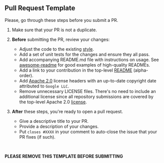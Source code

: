 ## Pull Request Template
Please, go through these steps before you submit a PR.

1. Make sure that your PR is not a duplicate.
2. **Before** submitting the PR, review your changes:
    * Adjust the code to the existing [style](https://google.github.io/styleguide).
    * Add a set of unit tests for the changes and ensure they all pass.
    * Add accompanying README.md file with instructions on usage. See [awesome-readme](https://github.com/matiassingers/awesome-readme) for good examples of high-quality READMEs.
    * Add a link to your contribution in the top-level [README](https://github.com/GoogleCloudPlatform/professional-services/blob/master/README.md) (alpha-order).
    * Add [Apache 2.0](https://www.apache.org/licenses/LICENSE-2.0) license headers with an up-to-date copyright date attributed to `Google LLC`.
    * Remove unnecessary LICENSE files. There's no need to include an additional license since all repository submissions are covered by the top-level Apache 2.0 [license](https://github.com/GoogleCloudPlatform/professional-services/blob/master/LICENSE).

3. **After** these steps, you're ready to open a pull request.
    * Give a descriptive title to your PR.
    * Provide a description of your changes.
    * Put `closes #XXXX` in your comment to auto-close the issue that your PR fixes (if such).
<br/>

**PLEASE REMOVE THIS TEMPLATE BEFORE SUBMITTING**
